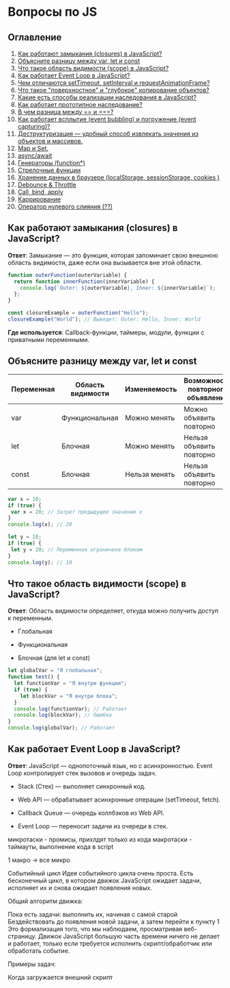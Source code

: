 # Вопросы по JS

## Оглавление
1. [Как работают замыкания (closures) в JavaScript?](#closures)
2. [Объясните разницу между var, let и const](#variables)
3. [Что такое область видимости (scope) в JavaScript?](#scope)
4. [Как работает Event Loop в JavaScript?](#eventLoop)
5. [Чем отличаются setTimeout, setInterval и requestAnimationFrame?](#timeout)
6. [Что такое "поверхностное" и "глубокое" копирование объектов?](#deepShallowCopy)
7. [Какие есть способы реализации наследования в JavaScript?](#inheritance)
8. [Как работает прототипное наследование?](#prototypes)
9. [В чем разница между == и ===?](#equals)
10. [Как работает всплытие (event bubbling) и погружение (event capturing)?](#bubbling)
11. [Деструктуризация — удобный способ извлекать значения из объектов и массивов.](#destructuring)
12. [Map и Set. ](#mapset)
13. [async/await ](#asyncawait)
14. [Генераторы (function*)](#generators)
15. [Стрелочные функции ](#arrowFunctions)
16. [Хранение данных в браузере (localStorage, sessionStorage, cookies )](#storage)
17. [Debounce & Throttle](#debounce)
18. [Call, bind, apply](#callBindApply)
19. [Каррирование](#curry)
20. [Оператор нулевого слияния (??)](#nullOperator)


## <a id="closures">Как работают замыкания (closures) в JavaScript?</a>

**Ответ**: Замыкание — это функция, которая запоминает свою внешнюю область видимости, даже если она вызывается вне этой области.

```js
function outerFunction(outerVariable) {
  return function innerFunction(innerVariable) {
    console.log(`Outer: ${outerVariable}, Inner: ${innerVariable}`);
  };
}

const closureExample = outerFunction("Hello");
closureExample("World"); // Выведет: Outer: Hello, Inner: World

 ```

 **Где используется**: Callback-функции, таймеры, модули, функции с приватными переменными.

 ## <a id="variables">Объясните разницу между var, let и const</a> 

 | Переменная | Область видимости |	Изменяемость |	Возможность повторного объявления |
 |------------|-------------------|--------------|------------------------------------|
 | var	      | Функциональная	  | Можно менять |	Можно объявить повторно           |
 | let        |	Блочная           |	Можно менять |	Нельзя объявить повторно          |
 | const      |	Блочная           |	Нельзя менять|	Нельзя объявить повторно          |

 ```js
 var x = 10;
if (true) {
  var x = 20; // Затрет предыдущее значение x
}
console.log(x); // 20

let y = 10;
if (true) {
  let y = 20; // Переменная ограничена блоком
}
console.log(y); // 10

  ```

 ## <a id="scope">Что такое область видимости (scope) в JavaScript?</a> 

 **Ответ**: Область видимости определяет, откуда можно получить доступ к переменным.

- Глобальная

- Функциональная

- Блочная (для let и const)

```js
let globalVar = "Я глобальная";
function test() {
  let functionVar = "Я внутри функции";
  if (true) {
    let blockVar = "Я внутри блока";
  }
  console.log(functionVar); // Работает
  console.log(blockVar); // Ошибка
}
console.log(globalVar); // Работает

 ```

 ## <a id="eventLoop">Как работает Event Loop в JavaScript?</a>

 **Ответ**: JavaScript — однопоточный язык, но с асинхронностью. Event Loop контролирует стек вызовов и очередь задач.

- Stack (Стек) — выполняет синхронный код.

- Web API — обрабатывает асинхронные операции (setTimeout, fetch).

- Callback Queue — очередь коллбэков из Web API.

- Event Loop — переносит задачи из очереди в стек.

микротаски - промисы, прихлдят только из кода
макротаски - таймауты, выполнение кода в script

1 макро -> все микро

Событийный цикл
Идея событийного цикла очень проста. Есть бесконечный цикл, в котором движок JavaScript ожидает задачи, исполняет их и снова ожидает появления новых.

Общий алгоритм движка:

Пока есть задачи:
выполнить их, начиная с самой старой
Бездействовать до появления новой задачи, а затем перейти к пункту 1
Это формализация того, что мы наблюдаем, просматривая веб-страницу. Движок JavaScript большую часть времени ничего не делает и работает, только если требуется исполнить скрипт/обработчик или обработать событие.

Примеры задач:

Когда загружается внешний скрипт <script src="...">, то задача – это выполнение этого скрипта.
Когда пользователь двигает мышь, задача – сгенерировать событие mousemove и выполнить его обработчики.
Когда истечёт таймер, установленный с помощью setTimeout(func, ...), задача – это выполнение функции func
И так далее.
Задачи поступают на выполнение – движок выполняет их – затем ожидает новые задачи (во время ожидания практически не нагружая процессор компьютера)

Может так случиться, что задача поступает, когда движок занят чем-то другим, тогда она ставится в очередь.

Очередь, которую формируют такие задачи, называют «очередью макрозадач» (macrotask queue, термин V8).

- Выбрать и исполнить старейшую задачу из очереди макрозадач (например, «script»).
- Исполнить все микрозадачи:
- Пока очередь микрозадач не пуста: - Выбрать из очереди и исполнить старейшую микрозадачу
- Отрисовать изменения страницы, если они есть.
- Если очередь макрозадач пуста – подождать, пока появится макрозадача.
- Перейти к шагу 1

 ## <a id="timeout">Чем отличаются setTimeout, setInterval и requestAnimationFrame?</a>

- setTimeout(callback, delay) – выполняет код 1 раз через указанное время.

- setInterval(callback, interval) – выполняет код многократно через указанный интервал.

- requestAnimationFrame(callback) – выполняет код перед перерисовкой кадра (60 раз в секунду).

```js
setTimeout(() => console.log("Через 2 секунды"), 2000);

let count = 0;
let interval = setInterval(() => {
  console.log(`Прошло ${++count} сек`);
  if (count === 5) clearInterval(interval);
}, 1000);

function animate() {
  console.log("Анимация кадра");
  requestAnimationFrame(animate);
}
requestAnimationFrame(animate);

 ```

 ## <a id="deepShallowCopy">Что такое "поверхностное" и "глубокое" копирование объектов?</a>

- Поверхностное копирование копирует только верхний уровень объекта.

- Глубокое копирование копирует вложенные структуры.

```js
const obj1 = { a: 1, b: { c: 2 } };
const shallowCopy = { ...obj1 };
shallowCopy.b.c = 42; // Изменит исходный объект

const deepCopy = JSON.parse(JSON.stringify(obj1)); // Глубокая копия

 ```

 ## <a id="inheritance">Какие есть способы реализации наследования в JavaScript?</a>

- Через prototype

- Через class (ES6)

- Через Object.create()

```js
class Parent {
  constructor(name) {
    this.name = name;
  }
}

class Child extends Parent {
  constructor(name, age) {
    super(name);
    this.age = age;
  }
}

 ```

 ## <a id="prototypes">Как работает прототипное наследование?</a>

```js
function Person(name) {
  this.name = name;
}
Person.prototype.sayHello = function () {
  console.log(`Hello, my name is ${this.name}`);
};

const user = new Person("Alice");
user.sayHello(); // Hello, my name is Alice

 ```

Объекты наследуют методы через цепочку прототипов (__proto__).

## <a id="equals">В чем разница между == и ===?</a>

- == — нестрогое сравнение, преобразует типы.

- === — строгое сравнение, не преобразует.

```js
console.log(5 == "5"); // true
console.log(5 === "5"); // false

 ```

## <a id="bubbling">Как работает всплытие (event bubbling) и погружение (event capturing)?</a>

```js
document.body.addEventListener(
  "click",
  () => console.log("Body"),
  true // Режим захвата (capturing)
);
document.getElementById("child").addEventListener("click", () => console.log("Child"));

 ```

Всплытие: от дочернего элемента к родителю.
Погружение: от родителя к дочернему.

## <a id="destructuring">Деструктуризация — удобный способ извлекать значения из объектов и массивов.</a>

```js
const { name, age } = { name: "Alice", age: 25 };
const [arr1, arr2] = [1, 2, 3] // arr1 = 1, arr2 = 2
 ```

## <a id="mapset">Map и Set.</a> 

**Map** – это коллекция ключ/значение, как и Object. Но основное отличие в том, что Map позволяет использовать ключи любого типа.

```js
let map = new Map();

map.set("1", "str1");    // строка в качестве ключа
map.set(1, "num1");      // цифра как ключ
map.set(true, "bool1");  // булево значение как ключ

// помните, обычный объект Object приводит ключи к строкам?
// Map сохраняет тип ключей, так что в этом случае сохранится 2 разных значения:
alert(map.get(1)); // "num1"
alert(map.get("1")); // "str1"

alert(map.size); // 3
 ```
**Map может использовать объекты в качестве ключей.**

Объект **Set** – это особый вид коллекции: «множество» значений (без ключей), где каждое значение может появляться только один раз.

```js
let set = new Set();

let john = { name: "John" };
let pete = { name: "Pete" };
let mary = { name: "Mary" };

// считаем гостей, некоторые приходят несколько раз
set.add(john);
set.add(pete);
set.add(mary);
set.add(john);
set.add(mary);

// set хранит только 3 уникальных значения
alert(set.size); // 3

for (let user of set) {
  alert(user.name); // John (потом Pete и Mary)
}
 ```
Альтернативой множеству Set может выступать массив для хранения гостей и дополнительный код для проверки уже имеющегося элемента с помощью arr.find.

## <a id="asyncawait">async/await</a> 

Существует специальный синтаксис для работы с промисами, который называется «async/await». Он удивительно прост для понимания и использования.

Ключевое слово async перед функцией гарантирует, что эта функция в любом случае вернёт промис

Ключевое слово await заставит интерпретатор JavaScript ждать до тех пор, пока промис справа от await не выполнится. После чего оно вернёт его результат, и выполнение кода продолжится.

```js
async function f() {

  let promise = new Promise((resolve, reject) => {
    setTimeout(() => resolve("готово!"), 1000)
  });

  let result = await promise; // будет ждать, пока промис не выполнится (*)

  alert(result); // "готово!"
}

f();
 ```

## <a id="generators">Генераторы (function*)</a>

Обычные функции возвращают только одно-единственное значение (или ничего).

Генераторы могут порождать (yield) множество значений одно за другим, по мере необходимости. Генераторы отлично работают с перебираемыми объектами и позволяют легко создавать потоки данных.

Для объявления генератора используется специальная синтаксическая конструкция: function*, которая называется «функция-генератор».

```js
function* generateSequence() {
  yield 1;
  yield 2;
  return 3;
}
 ```

## <a id="arrowFunctions">Стрелочные функции</a>

Стрелочная функция это короткая запись функционального выражения (function expression) без собственных привязок this, arguments и super.

У стрелочных функций нет своих привязок для arguments, super, this или new.target. Значения этих ключевых слов привязываются к внешнему лексическому окружению.

Использование call() или apply() никак не влияет на стрелочные функции.

## <a id="storage">Хранение данных в браузере (localStorage, sessionStorage, cookies )</a>

**localStorage** 

[localStorage](https://doka.guide/js/local-storage/)

Это объект, хранящийся в window, который позволяет долговременно сохранять данные в браузере. Работает как хранилище данных в формате ключ-значение — при сохранении данных мы указываем имя поля, в которое должны быть сохранены данные, и затем используем это имя для их получения.

**sessionStorage**

[sessionStorage](https://doka.guide/js/session-storage/)

Это объект, хранящийся в window, который позволяет сохранять данные в браузере на время сессии. Этот тип хранилища очень похож на localStorage и работает как хранилище данных в формате ключ-значение. При сохранении данных мы указываем имя поля, в которое должны быть сохранены данные, и затем используем это имя для их получения.

- Сессия страницы создаётся при открытии новой вкладки браузера. Сессия остаётся активной до тех пор, пока открыта вкладка, а состояние сессии сохраняется между перезагрузками. Открытие новой вкладки с таким же адресом приведёт к созданию новой сессии.
- Значения хранятся в виде строк. При попытке сохранения других типов данных, они будут приведены к строке. Например, если записать число, то при чтении нам вернётся число, записанное в строку.
- Максимальный объем данных ограничен размером 5MB.

**cookies**

[cookies](https://doka.guide/js/cookie/)

При разработке сайтов часть информации (например, токен авторизации или данные пользователя) нужно хранить и читать как в браузере, так и на сервере. Для этого используют Cookie (произносится «куки»).

>Куки передаются в виде HTTP-заголовка, это накладывает на них ограничения. Например, максимальный размер куки в 4096 байт или отсутствие в содержимом пробелов или запятых. Чтобы обезопасить содержимое, можно закодировать его с помощью функции encodeURIComponent().

## <a id="debounce">Debounce & Throttle</a>

**Debounce (устранение дрожания)**

Debounce позволяет задерживать выполнение функции, пока не пройдет определенное время с момента последнего вызова.
Используется, когда событие вызывается слишком часто (например, ввод в поле поиска).

Пример использования:
- Автодополнение при вводе текста

- Обновление фильтров по мере ввода текста

- Оптимизация запросов на сервер

```js
function debounce(func, delay) {
  let timeout;
  return function (...args) {
    clearTimeout(timeout);
    timeout = setTimeout(() => func.apply(this, args), delay);
  };
}

// Пример использования
const searchInput = document.getElementById("search");

searchInput.addEventListener(
  "input",
  debounce((event) => {
    console.log("Запрос на сервер: ", event.target.value);
  }, 500)
);

```

```ts
import { useState, useEffect } from 'react';

export function useDebounceValue<valueType>(value: valueType, delay: number) {
    const [debouncedValue, setDebouncedValue] = useState(value);

    useEffect(
        () => {
            const timer = setTimeout(() => {
                setDebouncedValue(value);
            }, delay);

            return () => {
                clearTimeout(timer);
            };
        },
        [value, delay],
    );
    return debouncedValue;
}
```

Как работает:
При каждом вводе символа предыдущий таймер сбрасывается (clearTimeout), и функция вызывается только после завершения паузы.

**Throttle (ограничение частоты вызова)**

Throttle позволяет вызывать функцию не чаще, чем раз в указанный интервал времени.
Используется, когда нужно ограничить частоту вызовов (например, скролл или ресайз).

Пример использования:
- Обработчик скролла (scroll)

- Изменение размеров окна (resize)

- Обновление положения элементов при скролле

```js
function throttle(func, interval) {
  let lastTime = 0;
  return function (...args) {
    const now = Date.now();
    if (now - lastTime >= interval) {
      func.apply(this, args);
      lastTime = now;
    }
  };
}

// Пример использования
window.addEventListener(
  "scroll",
  throttle(() => {
    console.log("Событие скролла обработано");
  }, 1000)
);

 ```

Как работает:
Функция выполняется не чаще, чем раз в interval миллисекунд, игнорируя остальные вызовы в этом промежутке. 

## <a id="callBindApply">Call, bind, apply</a>

У объектов в JS есть свои свойства и методы. Один объект не может воспользоваться методом другого объекта и наоборот. Эти ограничения позволяют обойти методы bind(), call() и apply(). `Эти методы используются для привязки функции к обекту и позволяют ее вызвать так, будто она принадлежит этому объекту`.

**Метод call()**

Вызывает функцию с заданным контекстом. Т. е. можно привязать функцию к объекту, как если бы она ему принадлежала: 

```js
let obj = {
	num: 2
};

function add(a) {
	return this.num + a;
}
```

Так как в функции add нет свойства num, то вызвать this.num не получится. Но можно привязать объект obj у которого такое свойство есть.


add.call(obj, 3) // первый параметр - объект к которому надо привязать ф-цию
                 // далее перечисляются параметры для самой ф-ции (add)

**Применение метода call() в JS**

Метод call() может использоваться для создания цепочек конструкторов объектов, для вызова анонимной ф-ции (например, в цикле для массива объектов), для выполнения ф-ции с объектом (пример с ф-цией add).

**Метод apply()**

Аналогичен методу call(), отличие в том, что аргументы для привязываемой ф-ции передаются в виде массива, а не через запятую.

```js
let obj = { num: 2 };

function add(a, b) {
	 return this.num + a + b;
}

add.apply(obj, [3, 5]);
```


**Применение метода apply() в JS**

Все то же самое что и у call(), плюс можно использовать для добавления одного массива к другому (используя push()).


const numbers = [1, 2, 3]
const moreNumbers = [4, 5, 6]

numbers.push.apply(numbers, moreNumbers)

**Метод bind()**

Отличается от call() и apply() тем, что возвращает не вычесленное значение, а функцию, которую можно использовать в нужный момент.

```js
let obj = { num: 2 };

function add(a, b) {
	 return this.num + a + b;
}

const func = add.bind(obj, 3, 5);

func();
```

**Применение метода bind() в JS**
bind() применяется для создания привязанной ф-ции. Посредством bind() можно создать ф-цию привязанную к объекту. При этом не имеет значения где и когда она будет вызвана. 


## <a id="curry">Каррирование</a>

Каррирование – это трансформация функций таким образом, чтобы они принимали аргументы не как f(a, b, c), а как f(a)(b)(c)

## <a id="nullOperator">Оператор нулевого слияния (??)</a>

Оператор нулевого слияния (??) — это логический оператор, возвращающий значение правого операнда, если значение левого операнда содержит null или undefined, в противном случае возвращается значение левого операнда.